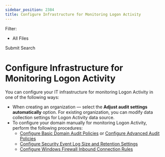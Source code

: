 ```yaml
---
sidebar_position: 2384
title: Configure Infrastructure for Monitoring Logon Activity
---
```


Filter: 

* All Files

Submit Search

# Configure Infrastructure for Monitoring Logon Activity

You can configure your IT infrastructure for monitoring Logon Activity in one of the following ways:

* When creating an organization — select the **Adjust audit settings automatically** option. For existing organization, you can modify data collection settings for Logon Activity data source.
* To configure your domain manually for monitoring Logon Activity, perform the following procedures:
  * [Configure Basic Domain Audit Policies](BasicAuditPolicies "Configure Basic Domain Audit Policies") or [Configure Advanced Audit Policies](AdvancedAudit "Configure Advanced Audit Policies")
  * [Configure Security Event Log Size and Retention Settings](SecurityLogSize "Configure Security Event Log Size and Retention Settings")
  * [Configure Windows Firewall Inbound Connection Rules](FirewallRules "Configure Windows Firewall Inbound Connection Rules")